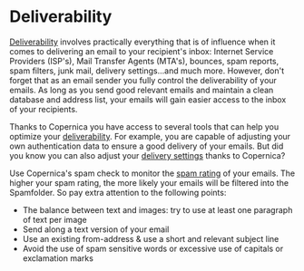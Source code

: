 # Deliverability

[Deliverability](http://www.copernica.com/en/about-us/news/deliverability-better-email-delivery-with-copernica)
involves practically everything that is of influence when it comes to
delivering an email to your recipient's inbox: Internet Service
Providers (ISP's), Mail Transfer Agents (MTA's), bounces, spam reports,
spam filters, junk mail, delivery settings...and much more. However,
don't forget that as an email sender you fully control the
deliverability of your emails. As long as you send good relevant emails
and maintain a clean database and address list, your emails will gain
easier access to the inbox of your recipients.

Thanks to Copernica you have access to several tools that can help you
optimize your
[deliverability](http://www.copernica.com/en/about-us/news/tips-for-an-optimal-deliverability-using-copernica).
For example, you are capable of adjusting your own authentication data
to ensure a good delivery of your emails. But did you know you can also
adjust your [delivery
settings](http://www.copernica.com/en/about-us/news/bounce-management-with-copernica)
thanks to Copernica?

Use Copernica's spam check to monitor the [spam
rating](http://www.copernica.com/en/about-us/news/reduce-your-spam-rating-some-focus-points)
of your emails. The higher your spam rating, the more likely your emails
will be filtered into the Spamfolder. So pay extra attention to the
following points:

-   The balance between text and images: try to use at least one
    paragraph of text per image
-   Send along a text version of your email
-   Use an existing from-address & use a short and relevant subject line
-   Avoid the use of spam sensitive words or excessive use of capitals
    or exclamation marks

